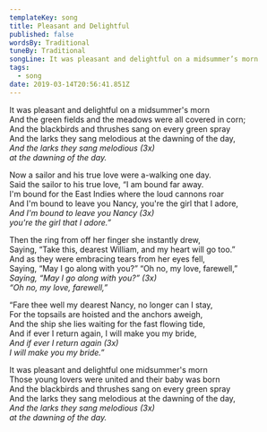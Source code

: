 ```yaml
---
templateKey: song
title: Pleasant and Delightful
published: false
wordsBy: Traditional
tuneBy: Traditional
songLine: It was pleasant and delightful on a midsummer’s morn
tags:
  - song
date: 2019-03-14T20:56:41.851Z
---
```

It was pleasant and delightful on a midsummer's morn\
And the green fields and the meadows were all covered in corn;\
And the blackbirds and thrushes sang on every green spray\
And the larks they sang melodious at the dawning of the day,\
_And the larks they sang melodious (3x)_ \
_at the dawning of the day._

Now a sailor and his true love were a-walking one day.\
Said the sailor to his true love, “I am bound far away.\
I'm bound for the East Indies where the loud cannons roar\
And I'm bound to leave you Nancy, you're the girl that I adore,\
_And I'm bound to leave you Nancy (3x)_ \
_you're the girl that I adore.”_

Then the ring from off her finger she instantly drew,\
Saying, “Take this, dearest William, and my heart will go too.”\
And as they were embracing tears from her eyes fell,\
Saying, “May I go along with you?” “Oh no, my love, farewell,”\
_Saying, “May I go along with you?” (3x)_ \
_“Oh no, my love, farewell,”_

“Fare thee well my dearest Nancy, no longer can I stay,\
For the topsails are hoisted and the anchors aweigh,\
And the ship she lies waiting for the fast flowing tide,\
And if ever I return again, I will make you my bride,\
_And if ever I return again (3x)_\
_I will make you my bride.”_

It was pleasant and delightful one midsummer's morn\
Those young lovers were united and their baby was born\
And the blackbirds and thrushes sang on every green spray\
And the larks they sang melodious at the dawning of the day,\
_And the larks they sang melodious (3x)_ \
_at the dawning of the day._
